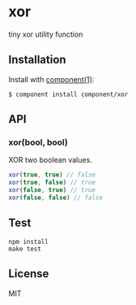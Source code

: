 
# xor

  tiny xor utility function

## Installation

  Install with [component(1)](http://component.io):

    $ component install component/xor

## API

### xor(bool, bool)

XOR two boolean values.

```js
xor(true, true) // false
xor(true, false) // true
xor(false, true) // true
xor(false, false) // false
```

## Test

```
npm install
make test
```

## License

  MIT
